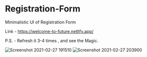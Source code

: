# Registration-Form
Minimalistic UI of Registration Form

Link - https://welcome-to-future.netlify.app/

P.S. - Refresh it 3-4 times , and see the Magic.

![Screenshot 2021-02-27 191510](https://user-images.githubusercontent.com/72691698/109391003-da273a00-793a-11eb-8abe-a387b2d1310e.png)
![Screenshot 2021-02-27 203900](https://user-images.githubusercontent.com/72691698/109391194-dd6ef580-793b-11eb-9996-335a54b225df.png)
